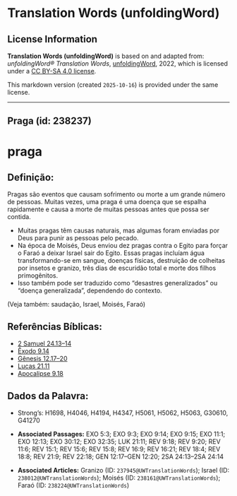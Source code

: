 # Translation Words (unfoldingWord)

## License Information

**Translation Words (unfoldingWord)** is based on and adapted from: _unfoldingWord® Translation Words_, [unfoldingWord](https://unfoldingword.org/utw), 2022, which is licensed under a [CC BY-SA 4.0 license](https://creativecommons.org/licenses/by-sa/4.0/legalcode.en).

This markdown version (created `2025-10-16`) is provided under the same license.



--------------------------------

## Praga (id: 238237)

praga
=====

Definição:
----------

Pragas são eventos que causam sofrimento ou morte a um grande número de pessoas. Muitas vezes, uma praga é uma doença que se espalha rapidamente e causa a morte de muitas pessoas antes que possa ser contida.

* Muitas pragas têm causas naturais, mas algumas foram enviadas por Deus para punir as pessoas pelo pecado.
* Na época de Moisés, Deus enviou dez pragas contra o Egito para forçar o Faraó a deixar Israel sair do Egito. Essas pragas incluíam água transformando\-se em sangue, doenças físicas, destruição de colheitas por insetos e granizo, três dias de escuridão total e morte dos filhos primogênitos.
* Isso também pode ser traduzido como “desastres generalizados” ou “doença generalizada”, dependendo do contexto.

(Veja também: saudação, Israel, Moisés, Faraó)

Referências Bíblicas:
---------------------

* [2 Samuel 24\.13–14](https://ref.ly/2Sam24:13-2Sam24:14)
* [Êxodo 9\.14](https://ref.ly/Exod9:14)
* [Gênesis 12\.17–20](https://ref.ly/Gen12:17-Gen12:20)
* [Lucas 21\.11](https://ref.ly/Luke21:11)
* [Apocalipse 9\.18](https://ref.ly/Rev9:18)

Dados da Palavra:
-----------------

* Strong’s: H1698, H4046, H4194, H4347, H5061, H5062, H5063, G30610, G41270

* **Associated Passages:** EXO 5:3; EXO 9:3; EXO 9:14; EXO 9:15; EXO 11:1; EXO 12:13; EXO 30:12; EXO 32:35; LUK 21:11; REV 9:18; REV 9:20; REV 11:6; REV 15:1; REV 15:6; REV 15:8; REV 16:9; REV 16:21; REV 18:4; REV 18:8; REV 21:9; REV 22:18; GEN 12:17–GEN 12:20; 2SA 24:13–2SA 24:14
* **Associated Articles:** Granizo (ID: `237945@UWTranslationWords`); Israel (ID: `238012@UWTranslationWords`); Moisés (ID: `238161@UWTranslationWords`); Faraó (ID: `238224@UWTranslationWords`)


